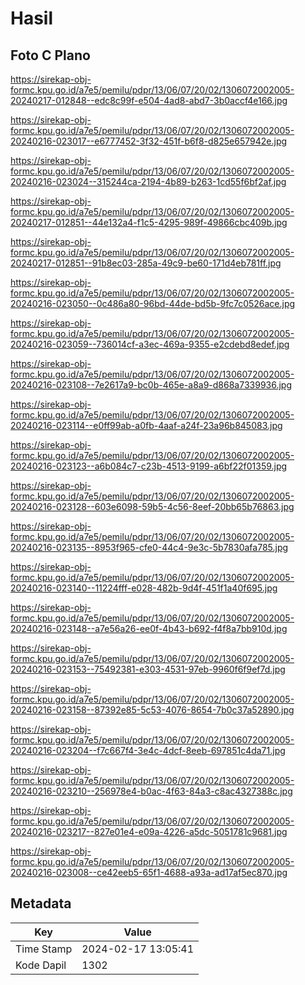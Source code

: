 # Hasil

## Foto C Plano

https://sirekap-obj-formc.kpu.go.id/a7e5/pemilu/pdpr/13/06/07/20/02/1306072002005-20240217-012848--edc8c99f-e504-4ad8-abd7-3b0accf4e166.jpg

https://sirekap-obj-formc.kpu.go.id/a7e5/pemilu/pdpr/13/06/07/20/02/1306072002005-20240216-023017--e6777452-3f32-451f-b6f8-d825e657942e.jpg

https://sirekap-obj-formc.kpu.go.id/a7e5/pemilu/pdpr/13/06/07/20/02/1306072002005-20240216-023024--315244ca-2194-4b89-b263-1cd55f6bf2af.jpg

https://sirekap-obj-formc.kpu.go.id/a7e5/pemilu/pdpr/13/06/07/20/02/1306072002005-20240217-012851--44e132a4-f1c5-4295-989f-49866cbc409b.jpg

https://sirekap-obj-formc.kpu.go.id/a7e5/pemilu/pdpr/13/06/07/20/02/1306072002005-20240217-012851--91b8ec03-285a-49c9-be60-171d4eb781ff.jpg

https://sirekap-obj-formc.kpu.go.id/a7e5/pemilu/pdpr/13/06/07/20/02/1306072002005-20240216-023050--0c486a80-96bd-44de-bd5b-9fc7c0526ace.jpg

https://sirekap-obj-formc.kpu.go.id/a7e5/pemilu/pdpr/13/06/07/20/02/1306072002005-20240216-023059--736014cf-a3ec-469a-9355-e2cdebd8edef.jpg

https://sirekap-obj-formc.kpu.go.id/a7e5/pemilu/pdpr/13/06/07/20/02/1306072002005-20240216-023108--7e2617a9-bc0b-465e-a8a9-d868a7339936.jpg

https://sirekap-obj-formc.kpu.go.id/a7e5/pemilu/pdpr/13/06/07/20/02/1306072002005-20240216-023114--e0ff99ab-a0fb-4aaf-a24f-23a96b845083.jpg

https://sirekap-obj-formc.kpu.go.id/a7e5/pemilu/pdpr/13/06/07/20/02/1306072002005-20240216-023123--a6b084c7-c23b-4513-9199-a6bf22f01359.jpg

https://sirekap-obj-formc.kpu.go.id/a7e5/pemilu/pdpr/13/06/07/20/02/1306072002005-20240216-023128--603e6098-59b5-4c56-8eef-20bb65b76863.jpg

https://sirekap-obj-formc.kpu.go.id/a7e5/pemilu/pdpr/13/06/07/20/02/1306072002005-20240216-023135--8953f965-cfe0-44c4-9e3c-5b7830afa785.jpg

https://sirekap-obj-formc.kpu.go.id/a7e5/pemilu/pdpr/13/06/07/20/02/1306072002005-20240216-023140--11224fff-e028-482b-9d4f-451f1a40f695.jpg

https://sirekap-obj-formc.kpu.go.id/a7e5/pemilu/pdpr/13/06/07/20/02/1306072002005-20240216-023148--a7e56a26-ee0f-4b43-b692-f4f8a7bb910d.jpg

https://sirekap-obj-formc.kpu.go.id/a7e5/pemilu/pdpr/13/06/07/20/02/1306072002005-20240216-023153--75492381-e303-4531-97eb-9960f6f9ef7d.jpg

https://sirekap-obj-formc.kpu.go.id/a7e5/pemilu/pdpr/13/06/07/20/02/1306072002005-20240216-023158--87392e85-5c53-4076-8654-7b0c37a52890.jpg

https://sirekap-obj-formc.kpu.go.id/a7e5/pemilu/pdpr/13/06/07/20/02/1306072002005-20240216-023204--f7c667f4-3e4c-4dcf-8eeb-697851c4da71.jpg

https://sirekap-obj-formc.kpu.go.id/a7e5/pemilu/pdpr/13/06/07/20/02/1306072002005-20240216-023210--256978e4-b0ac-4f63-84a3-c8ac4327388c.jpg

https://sirekap-obj-formc.kpu.go.id/a7e5/pemilu/pdpr/13/06/07/20/02/1306072002005-20240216-023217--827e01e4-e09a-4226-a5dc-5051781c9681.jpg

https://sirekap-obj-formc.kpu.go.id/a7e5/pemilu/pdpr/13/06/07/20/02/1306072002005-20240216-023008--ce42eeb5-65f1-4688-a93a-ad17af5ec870.jpg


## Metadata

| Key        | Value               |
| ---------- | ------------------- |
| Time Stamp | 2024-02-17 13:05:41 |
| Kode Dapil | 1302                |



